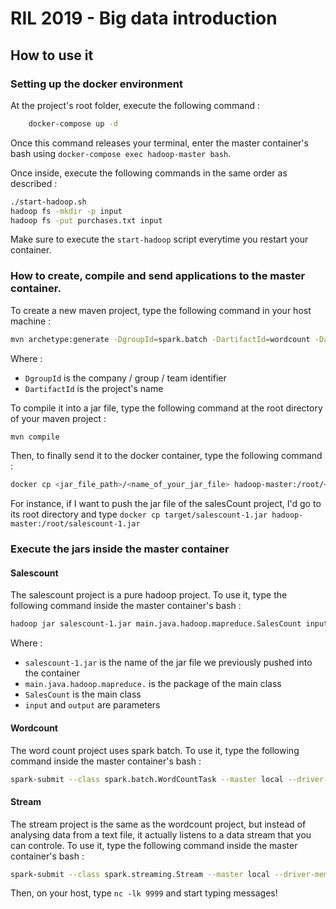 # RIL 2019 - Big data introduction

## How to use it

### Setting up the docker environment
At the project's root folder, execute the following command : 
```sh
    docker-compose up -d
```

Once this command releases your terminal, enter the master container's bash using `docker-compose exec hadoop-master bash`.

Once inside, execute the following commands in the same order as described :

```sh
./start-hadoop.sh
hadoop fs -mkdir -p input
hadoop fs -put purchases.txt input
```

Make sure to execute the `start-hadoop` script everytime you restart your container.


### How to create, compile and send applications to the master container.

To create a new maven project, type the following command in your host machine : 
```sh
mvn archetype:generate -DgroupId=spark.batch -DartifactId=wordcount -DarchetypeArtifactId=maven-archetype-quickstart -DarchetypeVersion=1.0 -DinteractiveMode=false
```

Where :
* `DgroupId` is the company / group / team identifier
* `DartifactId` is the project's name



To compile it into a jar file, type the following command at the root directory of your maven project : 
```sh
mvn compile
```

Then, to finally send it to the docker container, type the following command : 
```sh
docker cp <jar_file_path>/<name_of_your_jar_file> hadoop-master:/root/<name_of_your_jar_file>
```

For instance, if I want to push the jar file of the salesCount project, I'd go to its root directory and type `docker cp target/salescount-1.jar hadoop-master:/root/salescount-1.jar`

### Execute the jars inside the master container
#### Salescount
The salescount project is a pure hadoop project. To use it, type the following command inside the master container's bash : 
```sh
hadoop jar salescount-1.jar main.java.hadoop.mapreduce.SalesCount input output
```

Where :
* `salescount-1.jar` is the name of the jar file we previously pushed into the container
* `main.java.hadoop.mapreduce.` is the package of the main class
* `SalesCount` is the main class
* `input` and `output` are parameters


#### Wordcount
The word count project uses spark batch. To use it, type the following command inside the master container's bash :
```sh
spark-submit --class spark.batch.WordCountTask --master local --driver-memory 4g --executor-memory 2g --executor-cores 1 wordcount-1.jar input/purchases.txt output
```


#### Stream
The stream project is the same as the wordcount project, but instead of analysing data from a text file, it actually listens to a data stream that you can controle.
To use it, type the following command inside the master container's bash :
```sh
spark-submit --class spark.streaming.Stream --master local --driver-memory 4g --executor-memory 2g --executor-cores 1 stream-1.jar <ip address> <port>
```

Then, on your host, type `nc -lk 9999` and start typing messages!
